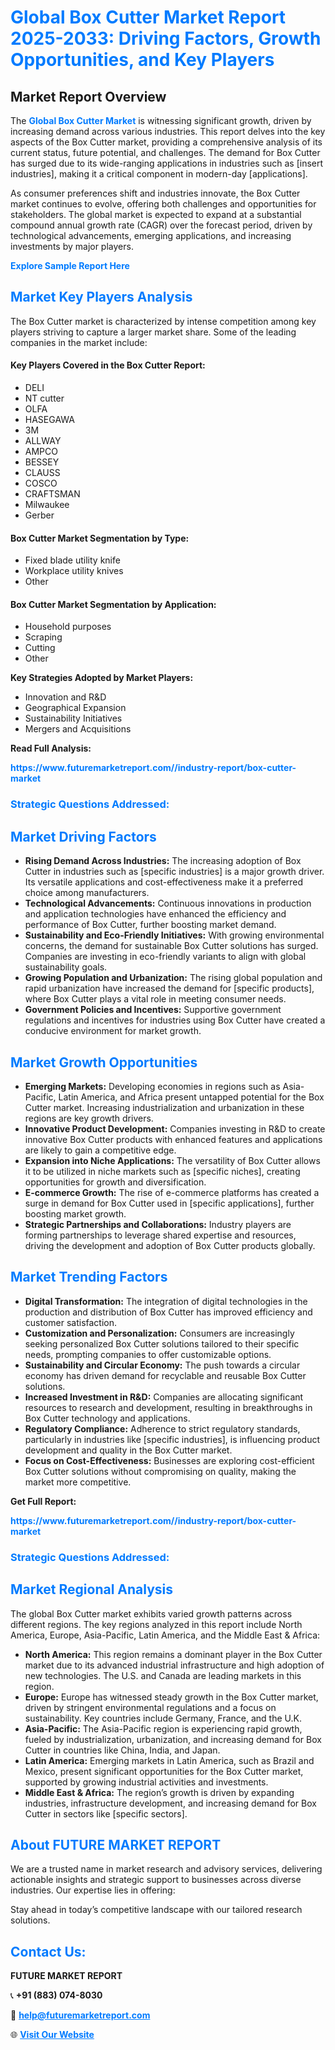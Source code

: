 <h1 style="color: #007BFF;">Global Box Cutter Market Report 2025-2033: Driving Factors, Growth Opportunities, and Key Players</h1>

<section id="overview">
<h2>Market Report Overview</h2>
<p>The <a href="https://www.futuremarketreport.com//industry-report/box-cutter-market" style="color: #007BFF; text-decoration: none;"><strong>Global Box Cutter Market</strong></a> is witnessing significant growth, driven by increasing demand across various industries. This report delves into the key aspects of the Box Cutter market, providing a comprehensive analysis of its current status, future potential, and challenges. The demand for Box Cutter has surged due to its wide-ranging applications in industries such as [insert industries], making it a critical component in modern-day [applications].</p>
<p>As consumer preferences shift and industries innovate, the Box Cutter market continues to evolve, offering both challenges and opportunities for stakeholders. The global market is expected to expand at a substantial compound annual growth rate (CAGR) over the forecast period, driven by technological advancements, emerging applications, and increasing investments by major players.</p>
</section>

<section id="overview">
<p><a href="https://www.futuremarketreport.com//request-sample/reportId=86482" style="color: #007BFF; text-decoration: none;"><strong>Explore Sample Report Here</strong></a></p>
</section>

<section id="key-players">
<h2 style="color: #007BFF;">Market Key Players Analysis</h2>
<p>The Box Cutter market is characterized by intense competition among key players striving to capture a larger market share. Some of the leading companies in the market include:</p>
<h4>Key Players Covered in the Box Cutter Report:</h4>
<ul><li>DELI</li><li>NT cutter</li><li>OLFA</li><li>HASEGAWA</li><li>3M</li><li>ALLWAY</li><li>AMPCO</li><li>BESSEY</li><li>CLAUSS</li><li>COSCO</li><li>CRAFTSMAN</li><li>Milwaukee</li><li>Gerber</li></ul>
<h4>Box Cutter Market Segmentation by Type:</h4>
<ul><li>Fixed blade utility knife</li><li>Workplace utility knives</li><li>Other</li></ul>

<h4>Box Cutter Market Segmentation by Application:</h4>
<ul><li>Household purposes</li><li>Scraping</li><li>Cutting</li><li>Other</li></ul>
<p><strong>Key Strategies Adopted by Market Players:</strong></p>
<ul>
<li>Innovation and R&D</li>
<li>Geographical Expansion</li>
<li>Sustainability Initiatives</li>
<li>Mergers and Acquisitions</li>
</ul>
</section>

<section>
<p><strong>Read Full Analysis: </strong></p><a href="https://www.futuremarketreport.com//industry-report/box-cutter-market" style="color: #007BFF; text-decoration: none;"><strong>https://www.futuremarketreport.com//industry-report/box-cutter-market</strong></a>
<h3 style="color: #007BFF;">Strategic Questions Addressed:</h3>
</section>

<section id="driving-factors">
<h2 style="color: #007BFF;">Market Driving Factors</h2>
<ul>
<li><strong>Rising Demand Across Industries:</strong> The increasing adoption of Box Cutter in industries such as [specific industries] is a major growth driver. Its versatile applications and cost-effectiveness make it a preferred choice among manufacturers.</li>
<li><strong>Technological Advancements:</strong> Continuous innovations in production and application technologies have enhanced the efficiency and performance of Box Cutter, further boosting market demand.</li>
<li><strong>Sustainability and Eco-Friendly Initiatives:</strong> With growing environmental concerns, the demand for sustainable Box Cutter solutions has surged. Companies are investing in eco-friendly variants to align with global sustainability goals.</li>
<li><strong>Growing Population and Urbanization:</strong> The rising global population and rapid urbanization have increased the demand for [specific products], where Box Cutter plays a vital role in meeting consumer needs.</li>
<li><strong>Government Policies and Incentives:</strong> Supportive government regulations and incentives for industries using Box Cutter have created a conducive environment for market growth.</li>
</ul>
</section>

<section id="growth-opportunities">
<h2 style="color: #007BFF;">Market Growth Opportunities</h2>
<ul>
<li><strong>Emerging Markets:</strong> Developing economies in regions such as Asia-Pacific, Latin America, and Africa present untapped potential for the Box Cutter market. Increasing industrialization and urbanization in these regions are key growth drivers.</li>
<li><strong>Innovative Product Development:</strong> Companies investing in R&D to create innovative Box Cutter products with enhanced features and applications are likely to gain a competitive edge.</li>
<li><strong>Expansion into Niche Applications:</strong> The versatility of Box Cutter allows it to be utilized in niche markets such as [specific niches], creating opportunities for growth and diversification.</li>
<li><strong>E-commerce Growth:</strong> The rise of e-commerce platforms has created a surge in demand for Box Cutter used in [specific applications], further boosting market growth.</li>
<li><strong>Strategic Partnerships and Collaborations:</strong> Industry players are forming partnerships to leverage shared expertise and resources, driving the development and adoption of Box Cutter products globally.</li>
</ul>
</section>

<section id="trending-factors">
<h2 style="color: #007BFF;">Market Trending Factors</h2>
<ul>
<li><strong>Digital Transformation:</strong> The integration of digital technologies in the production and distribution of Box Cutter has improved efficiency and customer satisfaction.</li>
<li><strong>Customization and Personalization:</strong> Consumers are increasingly seeking personalized Box Cutter solutions tailored to their specific needs, prompting companies to offer customizable options.</li>
<li><strong>Sustainability and Circular Economy:</strong> The push towards a circular economy has driven demand for recyclable and reusable Box Cutter solutions.</li>
<li><strong>Increased Investment in R&D:</strong> Companies are allocating significant resources to research and development, resulting in breakthroughs in Box Cutter technology and applications.</li>
<li><strong>Regulatory Compliance:</strong> Adherence to strict regulatory standards, particularly in industries like [specific industries], is influencing product development and quality in the Box Cutter market.</li>
<li><strong>Focus on Cost-Effectiveness:</strong> Businesses are exploring cost-efficient Box Cutter solutions without compromising on quality, making the market more competitive.</li>
</ul>
</section>

<section>
<p><strong>Get Full Report: </strong></p><a href="https://www.futuremarketreport.com//industry-report/box-cutter-market" style="color: #007BFF; text-decoration: none;"><strong>https://www.futuremarketreport.com//industry-report/box-cutter-market</strong></a>
<h3 style="color: #007BFF;">Strategic Questions Addressed:</h3>
</section>


<section id="regional-analysis">
<h2 style="color: #007BFF;">Market Regional Analysis</h2>
<p>The global Box Cutter market exhibits varied growth patterns across different regions. The key regions analyzed in this report include North America, Europe, Asia-Pacific, Latin America, and the Middle East & Africa:</p>
<ul>
<li><strong>North America:</strong> This region remains a dominant player in the Box Cutter market due to its advanced industrial infrastructure and high adoption of new technologies. The U.S. and Canada are leading markets in this region.</li>
<li><strong>Europe:</strong> Europe has witnessed steady growth in the Box Cutter market, driven by stringent environmental regulations and a focus on sustainability. Key countries include Germany, France, and the U.K.</li>
<li><strong>Asia-Pacific:</strong> The Asia-Pacific region is experiencing rapid growth, fueled by industrialization, urbanization, and increasing demand for Box Cutter in countries like China, India, and Japan.</li>
<li><strong>Latin America:</strong> Emerging markets in Latin America, such as Brazil and Mexico, present significant opportunities for the Box Cutter market, supported by growing industrial activities and investments.</li>
<li><strong>Middle East & Africa:</strong> The region’s growth is driven by expanding industries, infrastructure development, and increasing demand for Box Cutter in sectors like [specific sectors].</li>
</ul>
</section>

<footer>
<h2 style="color: #007BFF;">About FUTURE MARKET REPORT</h2>
<p>We are a trusted name in market research and advisory services, delivering actionable insights and strategic support to businesses across diverse industries. Our expertise lies in offering:</p>

<p>Stay ahead in today’s competitive landscape with our tailored research solutions.</p>

<h2 style="color: #007BFF;">Contact Us:</h2>
<p><strong>FUTURE MARKET REPORT</strong></p>
<p>📞 <strong>+91 (883) 074-8030</strong></p>
<p>📧 <strong><a href="mailto:help@futuremarketreport.com" style="color: #007BFF;">help@futuremarketreport.com</a></strong></p>
<p>🌐 <strong><a href="https://www.futuremarketreport.com/" style="color: #007BFF;">Visit Our Website</a></strong></p>
</footer>